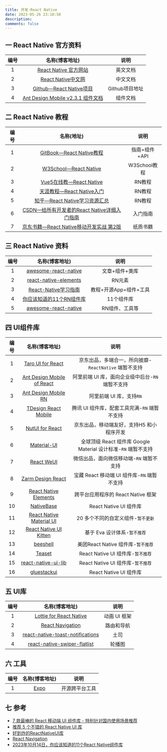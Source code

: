 ```yaml
---
title: 开发-React Native
date: 2023-05-26 23:10:50
description: 
comments: false
---
```

##  一 React Native 官方资料

| 编号 |                        名称(博客地址)                        |      说明      |
| :--: | :----------------------------------------------------------: | :------------: |
|  1   | [React Native 官方网站](https://reactnative.dev/docs/getting-started) |    英文文档    |
|  2   | [React Native中文网](https://reactnative.cn/docs/getting-started) |    中文文档    |
|  3   | [Github—React Native项目](https://github.com/facebook/react-native) | Github项目地址 |
|  4   | [Ant Design Mobile v2.3.1 组件文档](https://www.mianshigee.com/tutorial/antd-mobile-v2.3.1/) |    组件文档    |

## 二 React Native 教程

| 编号 |                          名称(地址)                          |     说明      |
| :--: | :----------------------------------------------------------: | :-----------: |
|  1   | [GitBook—React Native教程](http://caibaojian.com/book/react-native.html) | 指南+组件+API |
|  2   | [ W3School—React Native](https://www.w3cschool.cn/doc_react_native/) | W3School教程  |
|  3   | [Vue5在线教—React Native](http://www.vue5.com/react_native/react_native.html) |    RN教程     |
|  4   | [天涯教程—React Native入门](https://www.learnfk.com/react-native/react-native-overview.html) |    RN教程     |
|  5   | [知乎—React Native学习资源汇总](https://zhuanlan.zhihu.com/p/165942725) |    RN教程     |
|  6   | [CSDN—给所有开发者的React Native详细入门指南](https://blog.csdn.net/qq_30513483/article/details/107685851/) |   入门指南    |
|  7   | [京东书籍—React Native移动开发实战 第2版](https://item.jd.com/12860216.html) |   纸质书籍    |

## 三 React Native  资料

| 编号 |                        名称(博客地址)                        |          说明          |
| :--: | :----------------------------------------------------------: | :--------------------: |
|  1   | [awesome-react-native](https://github.com/jondot/awesome-react-native) |     文章+组件+类库     |
|  2   | [react-native-elements](https://github.com/react-native-elements/react-native-elements) |         RN元素         |
|  3   | [React-Native学习指南](https://github.com/reactnativecn/react-native-guide) | 教程+开源App+组件+工具 |
|  4   | [你应该知道的11个RN组件库](http://www.hzhcontrols.com/new-3778.html) |       11个组件库       |
|  5   | [awesome-react-native](https://githubfast.com/jondot/awesome-react-native) |     RN组件、工具等     |

## 四 UI组件库 

| 编号 |                        名称(博客地址)                        |                             说明                             |
| :--: | :----------------------------------------------------------: | :----------------------------------------------------------: |
|  1   | [Taro UI for React](https://taro-ui.jd.com/#/docs/introduction) |    京东出品，多端合一，所向披靡-`ReactNative` 端暂不支持     |
|  2   | [Ant Design Mobile of React](https://mobile.ant.design/guide/quick-start/) |       阿里前端 UI 库，面向企业级中后台-`RN` 端暂不支持       |
|  3   | [Ant Design Mobile RN](https://github.com/ant-design/ant-design-mobile-rn#ant-design-mobile-rn) |                   阿里前端 UI 库，支持`RN`                   |
|  4   | [TDesign React Mobile](https://tdesign.tencent.com/react/overview) |         腾讯 UI 组件库，配套工具完满-`RN` 端暂不支持         |
|  5   | [NutUI for React](https://nutui.jd.com/h5/react/2x/#/zh-CN/guide/intro-react) |          京东出品，移动端友好，支持H5 和小程序开发           |
|  6   | [Material-UI](https://mui.com/material-ui/getting-started/installation/) | 全球顶级 React 组件库 Google Material 设计标准-`RN` 端暂不支持 |
|  7   | [React WeUI](https://weui.github.io/react-weui/docs/#/react-weui/docs/page/2/articles/0) |           微信出品，面向微信移动端-`RN` 端暂不支持           |
|  8   |         [Zarm Design React](https://zarm.design/#/)          |         宝藏 React 移动端 UI 组件库-`RN` 端暂不支持          |
|  9   | [React Native Elements](https://githubfast.com/react-native-elements/react-native-elements) |              跨平台应用程序的 React Native 框架              |
|  10  |  [NativeBase](https://githubfast.com/GeekyAnts/NativeBase)   |                    React Native UI 组件库                    |
|  11  | [React Native Material UI](https://github.com/xotahal/react-native-material-ui) |              20 多个不同的自定义组件-`暂不更新`              |
|  12  | [React Native UI Kitten](https://github.com/akveo/kittenTricks) |                 基于 Eva 设计体系-`暂不推荐`                 |
|  13  |       [beeshell](https://github.com/meituan/beeshell)        |              美团React Native 组件库-`暂不推荐`              |
|  14  | [Teaset](https://githubfast.com/rilyu/teaset/blob/master/docs/cn/README.md#teaset) |              React Native UI 组件库-`暂不推荐`               |
|  15  | [react-native-ui-lib](https://githubfast.com/wix/react-native-ui-lib) |              React Native UI 组件库-`暂不推荐`               |
|  16  | [gluestackui](https://gluestack.io/ui/docs/overview/introduction) |                    React Native UI 组件库                    |

## 五 UI库

| 编号 |                        名称(博客地址)                        |     说明     |
| :--: | :----------------------------------------------------------: | :----------: |
|  1   |    [Lottie for React Native](https://airbnb.io/lottie/#/)    | 动画 UI 框架 |
|  2   |       [React Navigation](https://reactnavigation.org/)       |  路由和导航  |
|  3   | [react-native-toast-notifications](https://githubfast.com/arnnis/react-native-toast-notifications) |     土司     |
|  4   | [react-native-swiper-flatlist](https://www.npmjs.com/package/react-native-swiper-flatlist) |    轮播图    |

## 六 工具

| 编号 |         名称(博客地址)         |      说明      |
| :--: | :----------------------------: | :------------: |
|  1   | [Expo](https://docs.expo.dev/) | 开源跨平台工具 |

## 七 参考

* [7 款最棒的 React 移动端 UI 组件库 - 特别针对国内使用场景推荐](https://blog.csdn.net/weixin_48201324/article/details/124969239)
* [推荐 5 个不错的 React Native UI 库](https://blog.csdn.net/YopenLang/article/details/128065199)
* [好到炸的ReactNativeUI库](https://blog.csdn.net/weixin_34387284/article/details/91466524)
* [React Navigation](https://reactnavigation.org/)
* [2023年10月14日，你应该知道的11个React Native组件库](http://www.hzhcontrols.com/new-3778.html)
